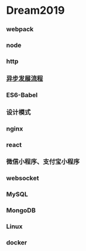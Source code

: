 # Dream2019

### webpack

### node

### http

### [异步发展流程](https://github.com/miracle90/dream2019/blob/master/async/async.md)

### ES6-Babel

### 设计模式

### nginx

### react

### 微信小程序、支付宝小程序

### websocket

### MySQL

### MongoDB

### Linux

### docker

